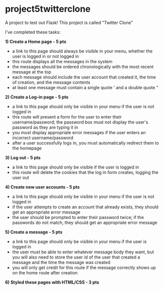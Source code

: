 # project5twitterclone
A project to test out Flask! This project is called "Twitter Clone" 

I've completed these tasks: 

**1) Create a Home page - 5 pts**
- a link to this page should always be visible in your menu, whether the user is logged in or not logged in
- this route displays all the messages in the system
- the messages should be ordered chronologically with the most recent message at the top
- each message should include the user account that created it, the time of creation, and the message contents
- at least one message must contain a single quote ' and a double quote "

**2) Create a Log-in page - 5 pts**
- a link to this page should only be visible in your menu if the user is not logged in
- this route will present a form for the user to enter their username/password; the password box must not display the user's password as they are typing it in
- you must display appropriate error messages if the user enters an incorrect username/password
- after a user successfully logs in, you must automatically redirect them to the homepage

**3) Log out - 5 pts**
- a link to this page should only be visible if the user is logged in
- this route will delete the cookies that the log in form creates, logging the user out

**4) Create new user accounts - 5 pts**
- a link to this page should only be visible in your menu if the user is not logged in
- if the user attempts to create an account that already exists, they should get an appropriate error message
- the user should be prompted to enter their password twice; if the passwords do not match, they should get an appropriate error message

**5) Create a message - 5 pts**
- a link to this page should only be visible in your menu if the user is logged in
- the user must be able to enter whatever message body they want, but you will also need to store the user id of the user that created a message and the time the message was created
- you will only get credit for this route if the message correctly shows up on the home route after creation

**6) Styled these pages with HTML/CSS - 3 pts**
